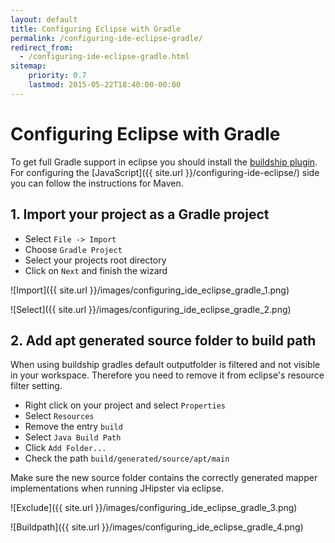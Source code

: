 ```yaml
---
layout: default
title: Configuring Eclipse with Gradle
permalink: /configuring-ide-eclipse-gradle/
redirect_from:
  - /configuring-ide-eclipse-gradle.html
sitemap:
    priority: 0.7
    lastmod: 2015-05-22T18:40:00-00:00
---
```


# <i class="fa fa-keyboard-o"></i> Configuring Eclipse with Gradle

To get full Gradle support in eclipse you should install the [buildship plugin](https://gradle.org/eclipse/).
For configuring the [JavaScript]({{ site.url }}/configuring-ide-eclipse/) side you can follow the instructions for Maven.

## 1. Import your project as a Gradle project

- Select ``File -> Import``
- Choose ``Gradle Project``
- Select your projects root directory
- Click on ``Next`` and finish the wizard

![Import]({{ site.url }}/images/configuring_ide_eclipse_gradle_1.png)

![Select]({{ site.url }}/images/configuring_ide_eclipse_gradle_2.png)

## 2. Add apt generated source folder to build path

When using buildship gradles default outputfolder is filtered and not visible in your workspace.
Therefore you need to remove it from eclipse's resource filter setting.

- Right click on your project and select ``Properties``
- Select ``Resources``
- Remove the entry ``build``
- Select ``Java Build Path``
- Click ``Add Folder...``
- Check the path ``build/generated/source/apt/main``

Make sure the new source folder contains the correctly generated mapper implementations when running JHipster via eclipse.

![Exclude]({{ site.url }}/images/configuring_ide_eclipse_gradle_3.png)

![Buildpath]({{ site.url }}/images/configuring_ide_eclipse_gradle_4.png)
